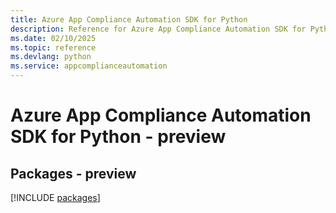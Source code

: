 ```yaml
---
title: Azure App Compliance Automation SDK for Python
description: Reference for Azure App Compliance Automation SDK for Python
ms.date: 02/10/2025
ms.topic: reference
ms.devlang: python
ms.service: appcomplianceautomation
---
```

# Azure App Compliance Automation SDK for Python - preview
## Packages - preview
[!INCLUDE [packages](app-compliance-automation-index.md)]